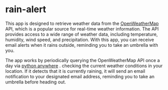 # rain-alert


This app is designed to retrieve weather data from the [OpenWeatherMap](https://openweathermap.org/api) API, which is a popular source for real-time weather information. The API provides access to a wide range of weather data, including temperature, humidity, wind speed, and precipitation. With this app, you can receive email alerts when it rains outside, reminding you to take an umbrella with you.

The app works by periodically querying the OpenWeatherMap API once a day via [python anywhere](https://www.pythonanywhere.com/) . checking the current weather conditions in your location. If it detects that it is currently raining, it will send an email notification to your designated email address, reminding you to take an umbrella before heading out.

